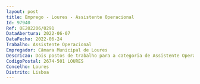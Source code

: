 ```yaml
--- 
layout: post
title: Emprego - Loures - Assistente Operacional
Id: 97940
Ref: OE202206/0291
DataAbertura: 2022-06-07
DataFecho: 2022-06-24
Trabalho: Assistente Operacional
Empregador: Câmara Municipal de Loures
Descricao: Dois postos de trabalho para a categoria de Assistente Operacional para a Divisão de Atendimento, Informação e Comunicação  Área de Divulgação.
CodigoPostal: 2674-501 LOURES
Concelho: Loures
Distrito: Lisboa
--- 
```

